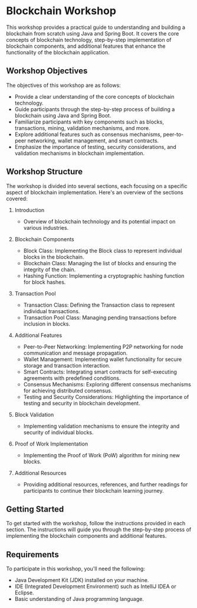 # Blockchain Workshop

This workshop provides a practical guide to understanding and building a blockchain from scratch using Java and Spring Boot. It covers the core concepts of blockchain technology, step-by-step implementation of blockchain components, and additional features that enhance the functionality of the blockchain application.

## Workshop Objectives

The objectives of this workshop are as follows:
- Provide a clear understanding of the core concepts of blockchain technology.
- Guide participants through the step-by-step process of building a blockchain using Java and Spring Boot.
- Familiarize participants with key components such as blocks, transactions, mining, validation mechanisms, and more.
- Explore additional features such as consensus mechanisms, peer-to-peer networking, wallet management, and smart contracts.
- Emphasize the importance of testing, security considerations, and validation mechanisms in blockchain implementation.

## Workshop Structure

The workshop is divided into several sections, each focusing on a specific aspect of blockchain implementation. Here's an overview of the sections covered:

1. Introduction
    - Overview of blockchain technology and its potential impact on various industries.

2. Blockchain Components
    - Block Class: Implementing the Block class to represent individual blocks in the blockchain.
    - Blockchain Class: Managing the list of blocks and ensuring the integrity of the chain.
    - Hashing Function: Implementing a cryptographic hashing function for block hashes.

3. Transaction Pool
    - Transaction Class: Defining the Transaction class to represent individual transactions.
    - Transaction Pool Class: Managing pending transactions before inclusion in blocks.

4. Additional Features
    - Peer-to-Peer Networking: Implementing P2P networking for node communication and message propagation.
    - Wallet Management: Implementing wallet functionality for secure storage and transaction interaction.
    - Smart Contracts: Integrating smart contracts for self-executing agreements with predefined conditions.
    - Consensus Mechanisms: Exploring different consensus mechanisms for achieving distributed consensus.
    - Testing and Security Considerations: Highlighting the importance of testing and security in blockchain development.

5. Block Validation
    - Implementing validation mechanisms to ensure the integrity and security of individual blocks.

6. Proof of Work Implementation
    - Implementing the Proof of Work (PoW) algorithm for mining new blocks.

7. Additional Resources
    - Providing additional resources, references, and further readings for participants to continue their blockchain learning journey.

## Getting Started

To get started with the workshop, follow the instructions provided in each section. The instructions will guide you through the step-by-step process of implementing the blockchain components and additional features.

## Requirements

To participate in this workshop, you'll need the following:
- Java Development Kit (JDK) installed on your machine.
- IDE (Integrated Development Environment) such as IntelliJ IDEA or Eclipse.
- Basic understanding of Java programming language.

